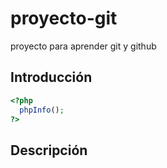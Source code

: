 # proyecto-git
proyecto para aprender git y github

## Introducción

```php
<?php 
  phpInfo(); 
?>
```
## Descripción
